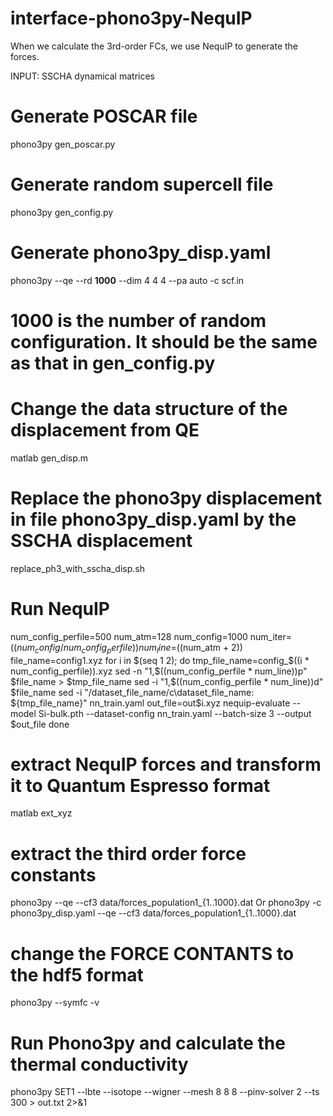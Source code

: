 # interface-phono3py-NequIP

When we calculate the 3rd-order FCs, we use NequIP to generate the forces.

INPUT: SSCHA dynamical matrices

# Generate POSCAR file
phono3py gen_poscar.py

# Generate random supercell file
phono3py gen_config.py

# Generate phono3py_disp.yaml
phono3py --qe --rd **1000** --dim 4 4 4 --pa auto -c scf.in
# 1000 is the number of random configuration. It should be the same as that in gen_config.py

# Change the data structure of the displacement from QE

matlab gen_disp.m

# Replace the phono3py displacement in file phono3py_disp.yaml by the SSCHA displacement

replace_ph3_with_sscha_disp.sh

# Run NequIP
num_config_perfile=500
num_atm=128
num_config=1000
num_iter=$((num_config / num_config_perfile))
num_line=$((num_atm + 2))
file_name=config1.xyz
for i in $(seq 1 2); do
tmp_file_name=config_$((i * num_config_perfile)).xyz
sed -n "1,$((num_config_perfile * num_line))p" $file_name > $tmp_file_name
sed -i "1,$((num_config_perfile * num_line))d" $file_name
sed -i "/dataset_file_name/c\\dataset_file_name: ${tmp_file_name}" nn_train.yaml
out_file=out$i.xyz
nequip-evaluate --model Si-bulk.pth --dataset-config nn_train.yaml --batch-size 3 --output $out_file 
done

# extract NequIP forces and transform it to Quantum Espresso format
matlab ext_xyz

# extract the third order force constants
phono3py --qe --cf3 data/forces_population1_{1..1000}.dat
Or
phono3py -c phono3py_disp.yaml --qe --cf3 data/forces_population1_{1..1000}.dat

# change the FORCE CONTANTS to the hdf5 format
phono3py --symfc -v

# Run Phono3py and calculate the thermal conductivity
phono3py SET1 --lbte --isotope --wigner --mesh 8 8 8 --pinv-solver 2 --ts 300 > out.txt 2>&1

